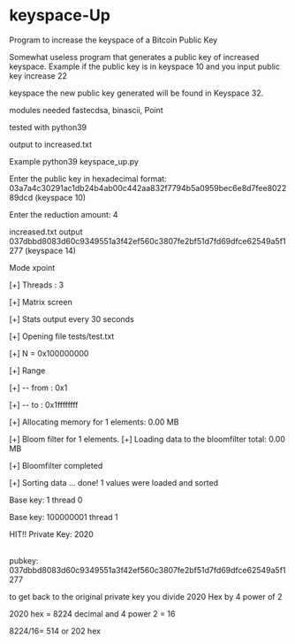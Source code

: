 # keyspace-Up
Program to increase the keyspace of a Bitcoin Public Key<p>
Somewhat useless program that generates a public key of increased keyspace. Example if the public key is in keyspace 10 and you input public key increase 22 <p>keyspace the new public key generated will be found in Keyspace 32.<p>
modules needed fastecdsa, binascii, Point<p>
tested with python39<p>
output to increased.txt<p>
Example python39 keyspace_up.py<p>
Enter the public key in hexadecimal format: 03a7a4c30291ac1db24b4ab00c442aa832f7794b5a0959bec6e8d7fee802289dcd   (keyspace 10)<p>
Enter the reduction amount: 4<p>
increased.txt output 037dbbd8083d60c9349551a3f42ef560c3807fe2bf51d7fd69dfce62549a5f1277  (keyspace 14)<p>

  Mode xpoint<p>
[+] Threads : 3<p>
[+] Matrix screen<p>
[+] Stats output every 30 seconds<p>
[+] Opening file tests/test.txt<p>
[+] N = 0x100000000<p>
[+] Range<p>
[+] -- from : 0x1<p>
[+] -- to   : 0x1ffffffff<p>
[+] Allocating memory for 1 elements: 0.00 MB<p>
[+] Bloom filter for 1 elements.
[+] Loading data to the bloomfilter total: 0.00 MB<p>
[+] Bloomfilter completed<p>
[+] Sorting data ... done! 1 values were loaded and sorted<p>
Base key: 1 thread 0<p>
Base key: 100000001 thread 1<p>

HIT!! Private Key: 2020<p>  
pubkey: 037dbbd8083d60c9349551a3f42ef560c3807fe2bf51d7fd69dfce62549a5f1277<p>
to get back to the original private key you divide 2020 Hex by 4 power of 2 <p>
2020 hex = 8224 decimal and 4 power 2 = 16<p>  8224/16= 514 or 202 hex <p>
